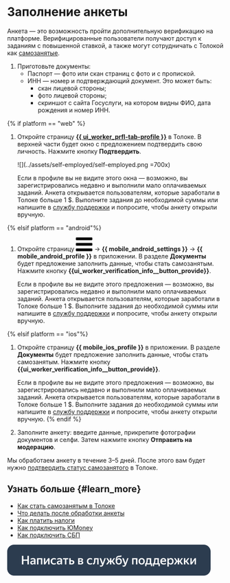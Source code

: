 # Заполнение анкеты

Анкета&nbsp;— это возможность пройти дополнительную верификацию на платформе. Верифицированные пользователи получают доступ к заданиям с повышенной ставкой, а также могут сотрудничать с Толокой как [самозанятые](about.md).

1. Приготовьте документы:
    - Паспорт&nbsp;— фото или скан страниц с фото и с пропиской.
    - ИНН&nbsp;— номер и подтверждающий документ. Это может быть:
      - скан лицевой стороны;
      - фото лицевой стороны;
      - скриншот с сайта Госуслуги, на котором видны ФИО, дата рождения и номер ИНН.

{% if platform == "web" %}
1. Откройте страницу [**{{ ui_worker_prfl-tab-profile }}**](https://toloka.yandex.ru/profile) в Толоке. В верхней части будет окно с предложением подтвердить свою личность. Нажмите кнопку **Подтвердить**.

   ![](../assets/self-employed/self-employed.png =700x)

   Если в профиле вы не видите этого окна — возможно, вы зарегистрировались недавно и выполнили мало оплачиваемых заданий. Анкета открывается пользователям, которые заработали в Толоке больше 1&nbsp;$. Выполните задания до необходимой суммы или напишите в [службу поддержки](https://join.toloka.ai/ru/docs/web/troubleshooting/support/?form-source=troubleshooting) и попросите, чтобы анкету открыли вручную.

{% elsif platform == "android"%}
1. Откройте страницу ![](../assets/menu.svg) → **{{ mobile_android_settings }}** → **{{ mobile_android_profile }}** в приложении. В разделе **Документы** будет предложение заполнить данные, чтобы стать самозанятым. Нажмите кнопку **{{ui_worker_verification_info__button_provide}}**.

   Если в профиле вы не видите этого предложения — возможно, вы зарегистрировались недавно и выполнили мало оплачиваемых заданий. Анкета открывается пользователям, которые заработали в Толоке больше 1 $. Выполните задания до необходимой суммы или напишите в [службу поддержки](https://join.toloka.ai/ru/docs/web/troubleshooting/support/?form-source=troubleshooting) и попросите, чтобы анкету открыли вручную.

{% elsif platform == "ios"%}
1. Откройте страницу **{{ mobile_ios_profile }}** в приложении. В разделе **Документы** будет предложение заполнить данные, чтобы стать самозанятым. Нажмите кнопку **{{ui_worker_verification_info__button_provide}}**.

   Если в профиле вы не видите этого предложения — возможно, вы зарегистрировались недавно и выполнили мало оплачиваемых заданий. Анкета открывается пользователям, которые заработали в Толоке больше 1 $. Выполните задания до необходимой суммы или напишите в [службу поддержки](https://join.toloka.ai/ru/docs/web/troubleshooting/support/?form-source=troubleshooting) и попросите, чтобы анкету открыли вручную.
{% endif %}

1. Заполните анкету: введите данные, прикрепите фотографии документов и селфи. Затем нажмите кнопку **Отправить на модерацию**.

Мы обработаем анкету в течение 3–5 дней. После этого вам будет нужно [подтвердить статус самозанятого](accept-status.md) в Толоке.

## Узнать больше {#learn_more}

- [Как стать самозанятым в Толоке](about.md)
- [Что делать после обработки анкеты](accept-status.md)
- [Как платить налоги](pay-taxes.md)
- [Как подключить ЮMonеy](../pay/yoomoney.md)
- [Как подключить СБП](../pay/sbp.md)

[![](../assets/buttons/contact-support.svg)](../troubleshooting/troubleshooting.md#self-employed)

